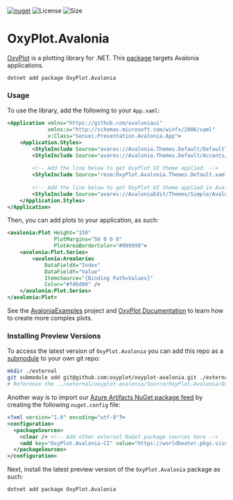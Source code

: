 [![nuget](https://img.shields.io/nuget/v/OxyPlot.Avalonia.svg)](https://www.nuget.org/packages/OxyPlot.Avalonia) ![License](https://img.shields.io/github/license/oxyplot/oxyplot-avalonia.svg) ![Size](https://img.shields.io/github/repo-size/oxyplot/oxyplot-avalonia.svg)

# OxyPlot.Avalonia

[OxyPlot](https://github.com/oxyplot) is a plotting library for .NET. This [package](https://www.nuget.org/packages/OxyPlot.Avalonia) targets Avalonia applications.

```
dotnet add package OxyPlot.Avalonia
```

### Usage

To use the library, add the following to your `App.xaml`:

```xml
<Application xmlns="https://github.com/avaloniaui"
             xmlns:x="http://schemas.microsoft.com/winfx/2006/xaml"
             x:Class="Sensei.Presentation.Avalonia.App">
    <Application.Styles>
        <StyleInclude Source="avares://Avalonia.Themes.Default/DefaultTheme.xaml"/>
        <StyleInclude Source="avares://Avalonia.Themes.Default/Accents/BaseLight.xaml"/>
      
        <!-- Add the line below to get OxyPlot UI theme applied. -->
        <StyleInclude Source="resm:OxyPlot.Avalonia.Themes.Default.xaml?assembly=OxyPlot.Avalonia"/>
      
        <!-- Add the line below to get OxyPlot UI theme applied in Avalonia 11. -->
        <StyleInclude Source="avares://AvaloniaEdit/Themes/Simple/AvaloniaEdit.xaml"/>
    </Application.Styles>
</Application>
```

Then, you can add plots to your application, as such:

```xml
<avalonia:Plot Height="150" 
               PlotMargins="50 0 0 0"
               PlotAreaBorderColor="#999999">
    <avalonia:Plot.Series>
        <avalonia:AreaSeries 
            DataFieldX="Index"
            DataFieldY="Value"
            ItemsSource="{Binding Path=Values}"
            Color="#fd6d00" />
    </avalonia:Plot.Series>
</avalonia:Plot>
```

See the [AvaloniaExamples](https://github.com/oxyplot/oxyplot-avalonia/tree/master/Source/Examples/Avalonia/AvaloniaExamples) project and [OxyPlot Documentation](https://readthedocs.org/projects/oxyplot/downloads/pdf/latest/) to learn how to create more complex plots. 


### Installing Preview Versions

To access the latest version of `OxyPlot.Avalonia` you can add this repo as a [submodule](https://git-scm.com/book/en/v2/Git-Tools-Submodules) to your own git repo:

```sh
mkdir ./external
git submodule add git@github.com:oxyplot/oxyplot-avalonia.git ./external/oxyplot-avalonia
# Reference the ../external/oxyplot-avalonia/Source/OxyPlot.Avalonia/OxyPlot.Avalonia.csproj project then.
```

Another way is to import our [Azure Artifacts NuGet package feed](https://worldbeater.visualstudio.com/OxyPlot.Avalonia/_packaging) by creating the following `nuget.config` file:

```xml
<?xml version="1.0" encoding="utf-8"?>
<configuration>
  <packageSources>
    <clear /> <!-- Add other external NuGet package sources here -->
    <add key="OxyPlot.Avalonia-CI" value="https://worldbeater.pkgs.visualstudio.com/OxyPlot.Avalonia/_packaging/OxyPlot.Avalonia-CI/nuget/v3/index.json" />
  </packageSources>
</configuration>
```

Next, install the latest preview version of the `OxyPlot.Avalonia` package as such:

```
dotnet add package OxyPlot.Avalonia
```
